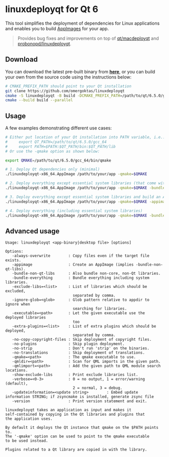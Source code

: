 # linuxdeployqt for Qt 6

This tool simplifies the deployment of dependencies for Linux applications and enables you to build [AppImages](https://appimage.org) for your app.

> Provides bug fixes and improvements on top of [qt/macdeployqt](https://github.com/qt/qtbase/tree/dev/src/tools/macdeployqt) and [probonopd/linuxdeployqt](https://github.com/probonopd/linuxdeployqt).

## Download
You can download the latest pre-built binary from [**here**](https://github.com/omergoktas/linuxdeployqt/releases/download/latest/linuxdeployqt-x86_64.AppImage), or you can build your own from the source code using the instructions below:

```bash
# CMAKE_PREFIX_PATH should point to your Qt installation
git clone https://github.com/omergoktas/linuxdeployqt
cmake -S linuxdeployqt -B build -DCMAKE_PREFIX_PATH=/path/to/qt/6.5.0/gcc_64
cmake --build build --parallel
```

## Usage

A few examples demonstrating different use cases:

```bash
# Either put location of your Qt installation into PATH variable, i.e.:
#     export QT_PATH=/path/to/qt/6.5.0/gcc_64
#     export PATH=$PATH:$QT_PATH/bin:$QT_PATH/lib
# Or use the -qmake option as shown below:

export QMAKE=/path/to/qt/6.5.0/gcc_64/bin/qmake

# 1. Deploy Qt dependencies only (minimal)
./linuxdeployqt-x86_64.AppImage /path/to/your/app -qmake=$QMAKE

# 2. Deploy everything except essential system libraries (that come with all Linux distributions out of the box).
./linuxdeployqt-x86_64.AppImage /path/to/your/app -qmake=$QMAKE -bundle-non-qt-libs

# 3. Deploy everything except essential system libraries and build an AppImage.
./linuxdeployqt-x86_64.AppImage /path/to/your/app -qmake=$QMAKE -appimage

# 4. Deploy everything (including essential system libraries)
./linuxdeployqt-x86_64.AppImage /path/to/your/app -qmake=$QMAKE -bundle-everything
```

## Advanced usage

```
Usage: linuxdeployqt <app-binary|desktop file> [options]

Options:
   -always-overwrite        : Copy files even if the target file exists.
   -appimage                : Create an AppImage (implies -bundle-non-qt-libs).
   -bundle-non-qt-libs      : Also bundle non-core, non-Qt libraries.
   -bundle-everything       : Bundle everything including system libraries.
   -exclude-libs=<list>     : List of libraries which should be excluded,
                              separated by comma.
   -ignore-glob=<glob>      : Glob pattern relative to appdir to ignore when
                              searching for libraries.
   -executable=<path>       : Let the given executable use the deployed libraries
                              too
   -extra-plugins=<list>    : List of extra plugins which should be deployed,
                              separated by comma.
   -no-copy-copyright-files : Skip deployment of copyright files.
   -no-plugins              : Skip plugin deployment.
   -no-strip                : Don't run 'strip' on the binaries.
   -no-translations         : Skip deployment of translations.
   -qmake=<path>            : The qmake executable to use.
   -qmldir=<path>           : Scan for QML imports in the given path.
   -qmlimport=<path>        : Add the given path to QML module search locations.
   -show-exclude-libs       : Print exclude libraries list.
   -verbose=<0-3>           : 0 = no output, 1 = error/warning (default),
                              2 = normal, 3 = debug.
   -updateinformation=<update string>        : Embed update information STRING; if zsyncmake is installed, generate zsync file
   -version                 : Print version statement and exit.

linuxdeployqt takes an application as input and makes it
self-contained by copying in the Qt libraries and plugins that
the application uses.

By default it deploys the Qt instance that qmake on the $PATH points to.
The '-qmake' option can be used to point to the qmake executable
to be used instead.

Plugins related to a Qt library are copied in with the library.
```
